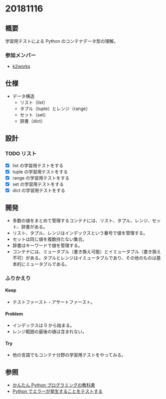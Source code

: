 # 20181116

## 概要

学習用テストによる Python のコンテナデータ型の理解。

### 参加メンバー

- [k2works](https://github.com/k2works)

## 仕様

- データ構造
  - リスト（list）
  - タプル（tuple）とレンジ（range）
  - セット（set）
  - 辞書（dict）

## 設計

### TODO リスト

- [x] list の学習用テストをする
- [x] tuple の学習用テストをする
- [x] range の学習用テストをする
- [x] set の学習用テストをする
- [x] dict の学習用テストをする

## 開発

- 多数の値をまとめて管理するコンテナには、リスト、タプル、レンジ、セット、辞書がある。
- リスト、タプル、レンジはインデックスという番号で値を管理する。
- セットは同じ値を複数持たない集合。
- 辞書はキーワードで値を管理する。
- コンテナには、ミュータブル（書き換え可能）とイミュータブル（書き換え不可）がある。タプルとレンジはイミュータブルであり、その他のものは基本的にミュータブルである。

### ふりかえり

#### Keep

- テストファースト・アサートファースト。

#### Problem

- インデックスは 0 から始まる。
- レンジ範囲の最後の値は含まれない。

#### Try

- 他の言語でもコンテナ分野の学習用テストをやってみる。

## 参照

- [かんたん Python プログラミングの教科書](https://www.amazon.co.jp/dp/B07B4TTS24/ref=dp-kindle-redirect?_encoding=UTF8&btkr=1)
- [Python でエラーが発生することをテストする](http://y0m0r.hateblo.jp/entry/20121108/1352382659)

